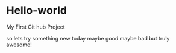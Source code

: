 # Hello-world
My First Git hub Project

so lets try something new today maybe good maybe bad but truly awesome!
